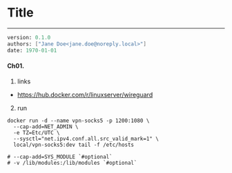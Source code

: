 # Title
---
```meta
version: 0.1.0
authors: ["Jane Doe<jane.doe@noreply.local>"]
date: 1970-01-01
```


#### Ch01. 
1. links
- https://hub.docker.com/r/linuxserver/wireguard

2. run
```wireguard
docker run -d --name vpn-socks5 -p 1200:1080 \
  --cap-add=NET_ADMIN \
  -e TZ=Etc/UTC \
  --sysctl="net.ipv4.conf.all.src_valid_mark=1" \
  local/vpn-socks5:dev tail -f /etc/hosts

# --cap-add=SYS_MODULE `#optional`
# -v /lib/modules:/lib/modules `#optional`
```
